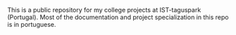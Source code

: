 This is a public repository for my college projects at IST-taguspark (Portugal).
Most of the documentation and project specialization in this repo is in portuguese.
